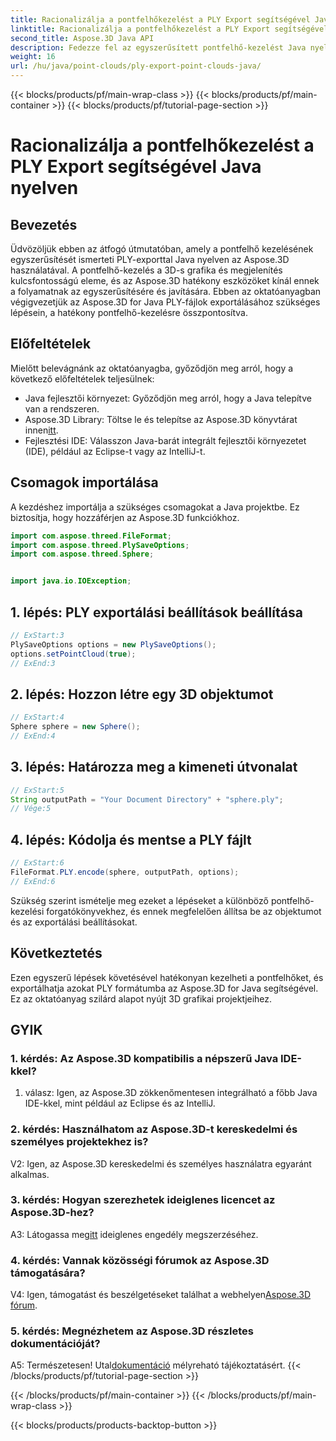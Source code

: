 ```yaml
---
title: Racionalizálja a pontfelhőkezelést a PLY Export segítségével Java nyelven
linktitle: Racionalizálja a pontfelhőkezelést a PLY Export segítségével Java nyelven
second_title: Aspose.3D Java API
description: Fedezze fel az egyszerűsített pontfelhő-kezelést Java nyelven az Aspose.3D segítségével. Tanulja meg a PLY-fájlok könnyű exportálását. Fokozza fel 3D-s grafikai projektjeit lépésről lépésre szóló útmutatónkkal.
weight: 16
url: /hu/java/point-clouds/ply-export-point-clouds-java/
---
```


{{< blocks/products/pf/main-wrap-class >}}
{{< blocks/products/pf/main-container >}}
{{< blocks/products/pf/tutorial-page-section >}}

# Racionalizálja a pontfelhőkezelést a PLY Export segítségével Java nyelven

## Bevezetés

Üdvözöljük ebben az átfogó útmutatóban, amely a pontfelhő kezelésének egyszerűsítését ismerteti PLY-exporttal Java nyelven az Aspose.3D használatával. A pontfelhő-kezelés a 3D-s grafika és megjelenítés kulcsfontosságú eleme, és az Aspose.3D hatékony eszközöket kínál ennek a folyamatnak az egyszerűsítésére és javítására. Ebben az oktatóanyagban végigvezetjük az Aspose.3D for Java PLY-fájlok exportálásához szükséges lépésein, a hatékony pontfelhő-kezelésre összpontosítva.

## Előfeltételek

Mielőtt belevágnánk az oktatóanyagba, győződjön meg arról, hogy a következő előfeltételek teljesülnek:

- Java fejlesztői környezet: Győződjön meg arról, hogy a Java telepítve van a rendszeren.
-  Aspose.3D Library: Töltse le és telepítse az Aspose.3D könyvtárat innen[itt](https://releases.aspose.com/3d/java/).
- Fejlesztési IDE: Válasszon Java-barát integrált fejlesztői környezetet (IDE), például az Eclipse-t vagy az IntelliJ-t.

## Csomagok importálása

A kezdéshez importálja a szükséges csomagokat a Java projektbe. Ez biztosítja, hogy hozzáférjen az Aspose.3D funkciókhoz.

```java
import com.aspose.threed.FileFormat;
import com.aspose.threed.PlySaveOptions;
import com.aspose.threed.Sphere;


import java.io.IOException;
```

## 1. lépés: PLY exportálási beállítások beállítása

```java
// ExStart:3
PlySaveOptions options = new PlySaveOptions();
options.setPointCloud(true);
// ExEnd:3
```

## 2. lépés: Hozzon létre egy 3D objektumot

```java
// ExStart:4
Sphere sphere = new Sphere();
// ExEnd:4
```

## 3. lépés: Határozza meg a kimeneti útvonalat

```java
// ExStart:5
String outputPath = "Your Document Directory" + "sphere.ply";
// Vége:5
```

## 4. lépés: Kódolja és mentse a PLY fájlt

```java
// ExStart:6
FileFormat.PLY.encode(sphere, outputPath, options);
// ExEnd:6
```

Szükség szerint ismételje meg ezeket a lépéseket a különböző pontfelhő-kezelési forgatókönyvekhez, és ennek megfelelően állítsa be az objektumot és az exportálási beállításokat.

## Következtetés

Ezen egyszerű lépések követésével hatékonyan kezelheti a pontfelhőket, és exportálhatja azokat PLY formátumba az Aspose.3D for Java segítségével. Ez az oktatóanyag szilárd alapot nyújt 3D grafikai projektjeihez.

## GYIK

### 1. kérdés: Az Aspose.3D kompatibilis a népszerű Java IDE-kkel?

1. válasz: Igen, az Aspose.3D zökkenőmentesen integrálható a főbb Java IDE-kkel, mint például az Eclipse és az IntelliJ.

### 2. kérdés: Használhatom az Aspose.3D-t kereskedelmi és személyes projektekhez is?

V2: Igen, az Aspose.3D kereskedelmi és személyes használatra egyaránt alkalmas.

### 3. kérdés: Hogyan szerezhetek ideiglenes licencet az Aspose.3D-hez?

 A3: Látogassa meg[itt](https://purchase.aspose.com/temporary-license/) ideiglenes engedély megszerzéséhez.

### 4. kérdés: Vannak közösségi fórumok az Aspose.3D támogatására?

 V4: Igen, támogatást és beszélgetéseket találhat a webhelyen[Aspose.3D fórum](https://forum.aspose.com/c/3d/18).

### 5. kérdés: Megnézhetem az Aspose.3D részletes dokumentációját?

 A5: Természetesen! Utal[dokumentáció](https://reference.aspose.com/3d/java/) mélyreható tájékoztatásért.
{{< /blocks/products/pf/tutorial-page-section >}}

{{< /blocks/products/pf/main-container >}}
{{< /blocks/products/pf/main-wrap-class >}}

{{< blocks/products/products-backtop-button >}}
